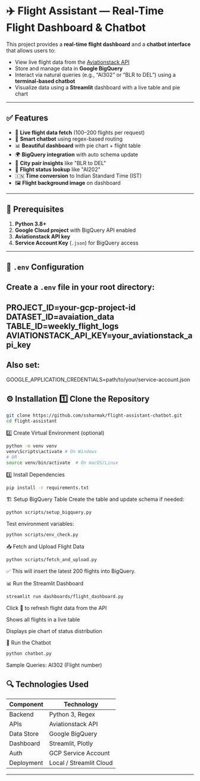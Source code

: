 # ✈️ Flight Assistant — Real-Time Flight Dashboard & Chatbot

This project provides a **real-time flight dashboard** and a **chatbot interface** that allows users to:

- View live flight data from the [Aviationstack API](https://aviationstack.com/)
- Store and manage data in **Google BigQuery**
- Interact via natural queries (e.g., “AI302” or “BLR to DEL”) using a **terminal-based chatbot**
- Visualize data using a **Streamlit** dashboard with a live table and pie chart

---

## ✅ Features

- 🔄 **Live flight data fetch** (100–200 flights per request)
- 🧠 **Smart chatbot** using regex-based routing
- 📊 **Beautiful dashboard** with pie chart + flight table
- 🌍 **BigQuery integration** with auto schema update
- 🎯 **City pair insights** like "BLR to DEL"
- 🛬 **Flight status lookup** like "AI202"
- 🇮🇳 **Time conversion** to Indian Standard Time (IST)
- 🖼️ **Flight background image** on dashboard

---

## 🧱 Prerequisites

1. **Python 3.8+**
2. **Google Cloud project** with BigQuery API enabled
3. **Aviationstack API key**
4. **Service Account Key** (`.json`) for BigQuery access

---

## 🔐 `.env` Configuration

## Create a `.env` file in your root directory:
PROJECT_ID=your-gcp-project-id
DATASET_ID=avaiation_data
TABLE_ID=weekly_flight_logs
AVIATIONSTACK_API_KEY=your_aviationstack_api_key
--
Also set:
---

GOOGLE_APPLICATION_CREDENTIALS=path/to/your/service-account.json

⚙️ Installation
1️⃣ Clone the Repository
--- 
```bash
git clone https://github.com/ssharmak/flight-assistant-chatbot.git
cd flight-assistant
```

2️⃣ Create Virtual Environment (optional) 
```bash
python -m venv venv
venv\Scripts\activate # On Windows
# OR
source venv/bin/activate  # On macOS/Linux
```

3️⃣ Install Dependencies

```bash
pip install -r requirements.txt
```

🏗️ Setup BigQuery Table
Create the table and update schema if needed:
```bash
python scripts/setup_bigquery.py
```
Test environment variables:
```bash
python scripts/env_check.py
```

📥 Fetch and Upload Flight Data

```bash
python scripts/fetch_and_upload.py
```

✅ This will insert the latest 200 flights into BigQuery.

📊 Run the Streamlit Dashboard
```bash
streamlit run dashboards/flight_dashboard.py
```
Click 🔁 to refresh flight data from the API

Shows all flights in a live table

Displays pie chart of status distribution

💬 Run the Chatbot
```bash
python chatbot.py
```
Sample Queries:
AI302 (Flight number) 

## 🔍 Technologies Used
| Component  | Technology              |
| ---------- | ----------------------- |
| Backend    | Python 3, Regex         |
| APIs       | Aviationstack API       |
| Data Store | Google BigQuery         |
| Dashboard  | Streamlit, Plotly       |
| Auth       | GCP Service Account     |
| Deployment | Local / Streamlit Cloud |
---
